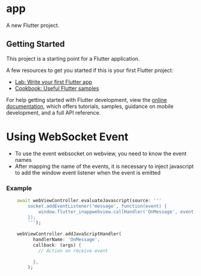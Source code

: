 # app

A new Flutter project.

## Getting Started

This project is a starting point for a Flutter application.

A few resources to get you started if this is your first Flutter project:

- [Lab: Write your first Flutter app](https://docs.flutter.dev/get-started/codelab)
- [Cookbook: Useful Flutter samples](https://docs.flutter.dev/cookbook)

For help getting started with Flutter development, view the
[online documentation](https://docs.flutter.dev/), which offers tutorials,
samples, guidance on mobile development, and a full API reference.

# Using WebSocket Event

- To use the event websocket  on webview, you need to know the event names
- After mapping the name of the events, it is necessary to inject javascript to add the window event listener when the event is emitted

### Example

```dart
    await webViewController.evaluateJavascript(source: '''
        socket.addEventListener('message', function(event) {
            window.flutter_inappwebview.callHandler('OnMessage', event.text);
        });
        ''');
    
    webViewController.addJavaScriptHandler(
          handlerName: 'OnMessage',
          callback: (args) {
            // Action on receive event
           
          },
        );
```
